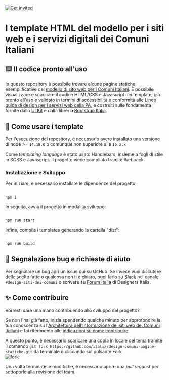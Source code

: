 [![Get invited](https://slack.developers.italia.it/badge.svg)](https://slack.developers.italia.it/)

# I template HTML del modello per i siti web e i servizi digitali dei Comuni Italiani
 
## ⌨️ Il codice pronto all'uso

In questo repository è possibile trovare alcune pagine statiche esemplificative del [modello di sito web per i Comuni Italiani](https://designers.italia.it/kit/comuni/). È possibile visualizzare e scaricare il codice HTML/CSS e Javascript dei template, già pronto all’uso e validato in termini di accessibilità e conformità alle [Linee guida di design per i servizi web della PA](https://docs.italia.it/italia/design/lg-design-servizi-web/), e costruiti sulle fondamenta fornite dallo [UI Kit](https://github.com/italia/design-ui-kit) e dalla libreria [Bootstrap Italia](https://italia.github.io/bootstrap-italia/).

## 📖 Come usare i template

Per l'esecuzione del repository, è necessario avere installato una versione di node >= `14.18.0` o comunque non superiore alle `16.x.x`


Come _templating language_ è stato usato Handlebars, insieme a fogli di stile in SCSS e Javascript. Il progetto viene compilato tramite Webpack.

### Installazione e Sviluppo

Per iniziare, è necessario installare le dipendenze del progetto:

```node

npm i

```

In seguito, avvia il progetto in modalità sviluppo:

```node

npm run start

```

Infine, compila i templates generando la cartella "dist": 

```node

npm run build

```

## 🔧 Segnalazione bug e richieste di aiuto

Per segnalare un bug apri un issue qui su GitHub. Se invece vuoi discutere delle scelte fatte o qualcosa non ti è chiaro, puoi farlo su [Slack](https://slack.developers.italia.it/) nel canale `#design-siti-dei-comuni` o scrivere su [Forum Italia](https://forum.italia.it/c/design) di Designers Italia.

## ✨ Come contribuire

Vorresti dare una mano contribuendo allo sviluppo del progetto?

Se non l'hai già fatto, inizia spendendo qualche minuto per approfondire la tua conoscenza su l'[Architettura dell'Informazione dei siti web dei Comuni Italiani](https://docs.google.com/spreadsheets/d/1D4KbaA__xO9x_iBm08KvZASjrrFLYLKX/edit#gid=1529184526) e fai riferimento alle [indicazioni su come contribuire](https://github.com/italia/design-comuni-wordpress-theme/blob/main/CONTRIBUTING.md).

A questo punto, è necessario scaricare una copia in locale del tema tramite il comando `git fork https://github.com/italia/design-comuni-pagine-statiche.git` da terminale o cliccando sul pulsante Fork <br>
![fork](https://user-images.githubusercontent.com/69706/188419656-21fa5b0e-c52a-4168-a1d1-8ea9a149da6a.png)

Una volta terminate le modifiche, è necessario aprire una _pull request_ per sottoporle alla revisione del team.

